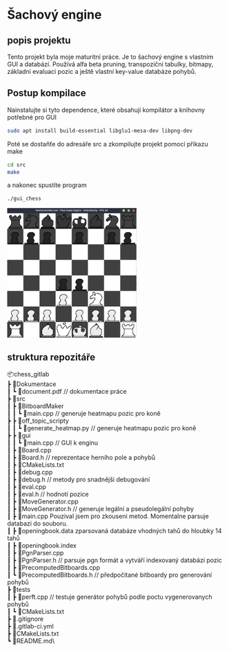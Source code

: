 # Šachový engine
## popis projektu
Tento projekt byla moje maturitní práce. Je to šachový engine s vlastním GUI a databází. Používá alfa beta pruning, transpoziční tabulky, bitmapy, základní evaluaci pozic a ještě vlastní key-value databáze pohybů.

## Postup kompilace
Nainstalujte si tyto dependence, které obsahují kompilátor a knihovny potřebné pro GUI
```bash
sudo apt install build-essential libglu1-mesa-dev libpng-dev
```
Poté se dostaňťe do adresáře src a zkompilujte projekt pomocí příkazu make
```bash
cd src
make
```
a nakonec spustíte program
```bash
./gui_chess
```

<img src="Dokumentace/images/img.png" width="300" height="300">

## struktura repozitáře
📦chess_gitlab\
┣ 📂Dokumentace\
┃ ┗ 📜document.pdf // dokumentace práce\
┣ 📂src\
┃ ┣ 📂BitboardMaker\
┃ ┃ ┗ 📜main.cpp // generuje heatmapu pozic pro koně\
┣ ┣ 📂off_topic_scripty\
┃ ┃ ┗ 📜generate_heatmap.py // generuje heatmapu pozic pro koně\
┣ ┣ 📂gui\
┃ ┃ ┗ 📜main.cpp // GUI k enginu\
┃ ┣ 📜Board.cpp\
┃ ┣ 📜Board.h  // reprezentace herního pole a pohybů\
┃ ┣ 📜CMakeLists.txt\
┃ ┣ 📜debug.cpp\
┃ ┣ 📜debug.h  // metody pro snadnější debugování\
┃ ┣ 📜eval.cpp\
┃ ┣ 📜eval.h // hodnotí pozice\
┃ ┣ 📜MoveGenerator.cpp\
┃ ┣ 📜MoveGenerator.h // generuje legální a pseudolegální pohyby\
┃ ┣ 📜main.cpp Pouzival jsem pro zkouseni metod. Momentalne parsuje databazi do souboru. \
┃ ┣ 📜openingbook.data zparsovaná databáze vhodných tahů do hloubky 14 tahů \
┃ ┣ 📜openingbook.index\
┃ ┣ 📜PgnParser.cpp\
┃ ┣ 📜PgnParser.h  // parsuje pgn formát a vytváří indexovaný databázi pozic\
┃ ┣ 📜PrecomputedBitboards.cpp \
┃ ┗ 📜PrecomputedBitboards.h // předpočítané bitboardy pro generování pohybů\
┣ 📂tests\
┃ ┣ 📜perft.cpp // testuje generátor pohybů podle poctu vygenerovanych pohybů\
┃ ┗ 📜CMakeLists.txt\
┣ 📜.gitignore\
┣ 📜.gitlab-ci.yml\
┣ 📜CMakeLists.txt\
┗ 📜README.md\
 

